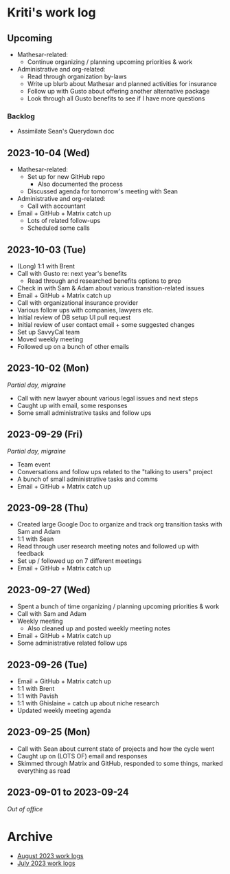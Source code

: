 # Kriti's work log

## Upcoming
- Mathesar-related:
    - Continue organizing / planning upcoming priorities & work
- Administrative and org-related:
    - Read through organization by-laws
    - Write up blurb about Mathesar and planned activities for insurance
    - Follow up with Gusto about offering another alternative package
    - Look through all Gusto benefits to see if I have more questions

### Backlog
- Assimilate Sean's Querydown doc

## 2023-10-04 (Wed)
- Mathesar-related:
    - Set up for new GitHub repo
        - Also documented the process
    - Discussed agenda for tomorrow's meeting with Sean
- Administrative and org-related:
    - Call with accountant
- Email + GitHub + Matrix catch up
    - Lots of related follow-ups
    - Scheduled some calls

## 2023-10-03 (Tue)
- (Long) 1:1 with Brent
- Call with Gusto re: next year's benefits
    - Read through and researched benefits options to prep
- Check in with Sam & Adam about various transition-related issues
- Email + GitHub + Matrix catch up
- Call with organizational insurance provider
- Various follow ups with companies, lawyers etc.
- Initial review of DB setup UI pull request
- Initial review of user contact email + some suggested changes
- Set up SavvyCal team
- Moved weekly meeting
- Followed up on a bunch of other emails

## 2023-10-02 (Mon)
*Partial day, migraine*

- Call with new lawyer abount various legal issues and next steps
- Caught up with email, some responses
- Some small administrative tasks and follow ups

## 2023-09-29 (Fri)
*Partial day, migraine*

- Team event
- Conversations and follow ups related to the "talking to users" project
- A bunch of small administrative tasks and comms
- Email + GitHub + Matrix catch up

## 2023-09-28 (Thu)
- Created large Google Doc to organize and track org transition tasks with Sam and Adam
- 1:1 with Sean
- Read through user research meeting notes and followed up with feedback
- Set up / followed up on 7 different meetings
- Email + GitHub + Matrix catch up

## 2023-09-27 (Wed)
- Spent a bunch of time organizing / planning upcoming priorities & work
- Call with Sam and Adam
- Weekly meeting
    - Also cleaned up and posted weekly meeting notes
- Email + GitHub + Matrix catch up
- Some administrative related follow ups

## 2023-09-26 (Tue)
- Email + GitHub + Matrix catch up
- 1:1 with Brent
- 1:1 with Pavish
- 1:1 with Ghislaine + catch up about niche research
- Updated weekly meeting agenda

## 2023-09-25 (Mon)
- Call with Sean about current state of projects and how the cycle went
- Caught up on (LOTS OF) email and responses
- Skimmed through Matrix and GitHub, responded to some things, marked everything as read

## 2023-09-01 to 2023-09-24
*Out of office*

# Archive
- [August 2023 work logs](./archive/2023-08/kriti.md)
- [July 2023 work logs](./archive/2023-07/kriti.md)
